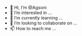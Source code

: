 - 👋 Hi, I’m @Agsoni
- 👀 I’m interested in ...
- 🌱 I’m currently learning ...
- 💞️ I’m looking to collaborate on ...
- 📫 How to reach me ...

<!---
Agsoni/Agsoni is a ✨ special ✨ repository because its `README.md` (this file) appears on your GitHub profile.
You can click the Preview link to take a look at your changes.
--->
